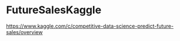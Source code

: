 # FutureSalesKaggle

https://www.kaggle.com/c/competitive-data-science-predict-future-sales/overview
